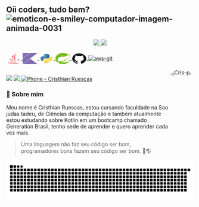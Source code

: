 ## Oii coders, tudo bem? <img src="https://www.imagensanimadas.com/data/media/318/emoticon-e-smiley-computador-imagem-animada-0031.gif" border="0" alt="emoticon-e-smiley-computador-imagem-animada-0031" /></a>
<div align="center">
  <a href="https://github.com/cristhian-ruescas">
  <img height="150em" src="https://github-readme-stats.vercel.app/api?username=Cristhian-Ruescas&show_icons=true&theme=blue&include_all_commits=true&count_private=true"/>
  <img height="150em" "180em" src="https://github-readme-stats.vercel.app/api/top-langs/?username=Cristhian-Ruescas&layout=compact&langs_count=7&theme=blue"/>
</div>
<div style="display: inline_block"><br>
  <img align="center" alt="Cris-Java" height="30" width="40" src="https://raw.githubusercontent.com/devicons/devicon/master/icons/java/java-plain.svg">
  <img align="center" alt="Cris-Kollin" height="30" width="40" src="https://raw.githubusercontent.com/devicons/devicon/master/icons/kotlin/kotlin-plain.svg">
  <img align="center" alt="Cris-Python" height="30" width="40" src="https://raw.githubusercontent.com/devicons/devicon/master/icons/python/python-original.svg">
  <img align="center" alt="C-Spring" height="30" width="40" src="https://raw.githubusercontent.com/devicons/devicon/master/icons/spring/spring-original.svg">
  <img align="center" alt="C-git" height="30" width="40" src="https://raw.githubusercontent.com/devicons/devicon/master/icons/github/github-original.svg">
  <img align="center" alt="aws-git" height="50" width="60" src="https://media.discordapp.net/attachments/910631406965755954/914284219419750450/aws-academy-graduate-aws-academy-cloud-foundations.png">
       

  <img align="right" alt="Cris-pic" height="200" style="border-radius:50px;" 
       src="https://cdn.discordapp.com/attachments/892829776732114968/904551197346766908/ezgif-4-4c09f32fc57c.gif">
</div>
  
  ##
 
<div> 
  <a href="https://www.instagram.com/cris_0_029/" target="_blank"><img src="https://img.shields.io/badge/-Instagram-%23E4405F?style=for-the-badge&logo=instagram&logoColor=white" target="_blank"></a>
  <a href = "cristhian.ruescas83@gmail.com><img src="https://img.shields.io/badge/-Gmail-%23333?style=for-the-badge&logo=gmail&logoColor=white" target="_blank"></a>
  <a href="https://www.linkedin.com/in/cristhianruescas/" target="_blank"><img src="https://img.shields.io/badge/-LinkedIn-%230077B5?style=for-the-badge&logo=linkedin&logoColor=white" target="_blank"><a href="https://www.imagensanimadas.com/cat-emoticons-e-smileys-de-computadores-318.htm">
    <a href="https://api.whatsapp.com/send?1=pt_BR&phone=11959586681&text=Olá, sou a pessoa do github!"> 
    <img alt="Phone - Cristhian Ruescas" src="https://img.shields.io/badge/WhatsApp-25D366?style=for-the-badge&logo=whatsapp&logoColor=white">
  </a>  

### 👨 Sobre mim 
Meu nome é Cristhian Ruescas, estou cursando faculdade na Sao judas tadeu, de Ciências da computação e também atualmente estou estudando sobre Kotlin em um bootcamp chamado Generation Brasil, tenho sede de aprender e quero aprender cada vez mais.

> Uma linguagem não faz seu código ser bom, programadores bons fazem seu código ser bom. 🔌🌎
 

 
![Snake animation](https://github.com/cristhian-ruescas/cristhian-ruescas/blob/output/github-contribution-grid-snake.svg)
 
</div>
